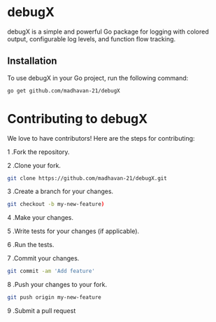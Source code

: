 # debugX

debugX is a simple and powerful Go package for logging with colored output, configurable log levels, and function flow tracking.

## Installation

To use debugX in your Go project, run the following command:

```bash
go get github.com/madhavan-21/debugX
```

# Contributing to debugX

We love to have contributors! Here are the steps for contributing:

1 .Fork the repository.

2 .Clone your fork.

```bash
git clone https://github.com/madhavan-21/debugX.git
```
3 .Create a branch for your changes.

```bash
git checkout -b my-new-feature)
```

4 .Make your changes.

5 .Write tests for your changes (if applicable).

6 .Run the tests.

7 .Commit your changes.

```bash
git commit -am 'Add feature'
```

8 .Push your changes to your fork.

```bash
git push origin my-new-feature
```

9 .Submit a pull request
